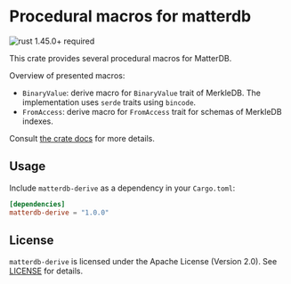 # Procedural macros for matterdb

![rust 1.45.0+ required](https://img.shields.io/badge/rust-1.45.0+-blue.svg?label=Required%20Rust)

This crate provides several procedural macros for MatterDB.

Overview of presented macros:

- `BinaryValue`: derive macro for `BinaryValue` trait of MerkleDB.
  The implementation uses `serde` traits using `bincode`.
- `FromAccess`: derive macro for `FromAccess` trait for schemas of
  MerkleDB indexes.

Consult [the crate docs](https://docs.rs/matterdb-derive) for more details.

## Usage

Include `matterdb-derive` as a dependency in your `Cargo.toml`:

```toml
[dependencies]
matterdb-derive = "1.0.0"
```

## License

`matterdb-derive` is licensed under the Apache License (Version 2.0).
See [LICENSE](LICENSE) for details.
